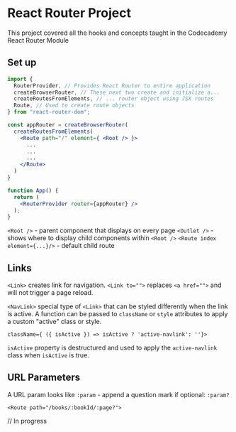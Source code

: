 # React Router Project

This project covered all the hooks and concepts taught in the Codecademy React Router Module

## Set up

```jsx
import {
  RouterProvider, // Provides React Router to entire application
  createBrowserRouter, // These next two create and initialize a...
  createRoutesFromElements, // ... router object using JSX routes
  Route, // Used to create route objects
} from "react-router-dom";

const appRouter = createBrowserRouter(
  createRoutesFromElements(
    <Route path="/" element={ <Root /> }>
      ...
      ...
      ...
    </Route>
  )
}

function App() {
  return (
    <RouterProvider router={appRouter} />
  );
}
```

`<Root />` - parent component that displays on every page
`<Outlet />` - shows where to  display child components within `<Root />`
`<Route index element={...}/>` - default child route

## Links

`<Link>` creates link for navigation. `<Link to="">` replaces `<a href="">` and will not trigger a page reload.

`<NavLink>` special type of `<Link>` that can be styled differently when the link is active. A function can be passed to `className` or `style` attributes to apply a custom "active" class or style.

`className={ ({ isActive }) => isActive ? 'active-navlink': ''}>`

`isActive` property is destructured and used to apply the `active-navlink` class when `isActive` is true.

## URL Parameters

A URL param looks like `:param` - append a question mark if optional: `:param?`

`<Route path="/books/:bookId/:page?">`

// In progress
